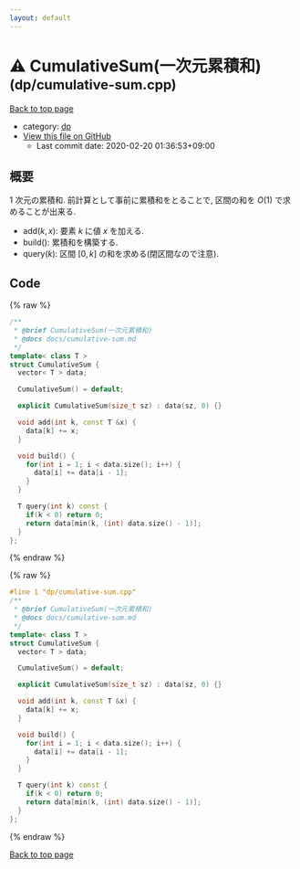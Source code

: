 ```yaml
---
layout: default
---
```


<!-- mathjax config similar to math.stackexchange -->
<script type="text/javascript" async
  src="https://cdnjs.cloudflare.com/ajax/libs/mathjax/2.7.5/MathJax.js?config=TeX-MML-AM_CHTML">
</script>
<script type="text/x-mathjax-config">
  MathJax.Hub.Config({
    TeX: { equationNumbers: { autoNumber: "AMS" }},
    tex2jax: {
      inlineMath: [ ['$','$'] ],
      processEscapes: true
    },
    "HTML-CSS": { matchFontHeight: false },
    displayAlign: "left",
    displayIndent: "2em"
  });
</script>

<script type="text/javascript" src="https://cdnjs.cloudflare.com/ajax/libs/jquery/3.4.1/jquery.min.js"></script>
<script src="https://cdn.jsdelivr.net/npm/jquery-balloon-js@1.1.2/jquery.balloon.min.js" integrity="sha256-ZEYs9VrgAeNuPvs15E39OsyOJaIkXEEt10fzxJ20+2I=" crossorigin="anonymous"></script>
<script type="text/javascript" src="../../assets/js/copy-button.js"></script>
<link rel="stylesheet" href="../../assets/css/copy-button.css" />


# :warning: CumulativeSum(一次元累積和) <small>(dp/cumulative-sum.cpp)</small>

<a href="../../index.html">Back to top page</a>

* category: <a href="../../index.html#95687afb5d9a2a9fa39038f991640b0c">dp</a>
* <a href="{{ site.github.repository_url }}/blob/master/dp/cumulative-sum.cpp">View this file on GitHub</a>
    - Last commit date: 2020-02-20 01:36:53+09:00


## 概要

$1$ 次元の累積和. 前計算として事前に累積和をとることで, 区間の和を $O(1)$ で求めることが出来る.

* $\mathrm{add}(k, x)$: 要素 $k$ に値 $x$ を加える.
* $\mathrm{build}()$: 累積和を構築する.
* $\mathrm{query}(k)$: 区間 $[0, k]$ の和を求める(閉区間なので注意).


## Code

<a id="unbundled"></a>
{% raw %}
```cpp
/**
 * @brief CumulativeSum(一次元累積和)
 * @docs docs/cumulative-sum.md
 */
template< class T >
struct CumulativeSum {
  vector< T > data;

  CumulativeSum() = default;

  explicit CumulativeSum(size_t sz) : data(sz, 0) {}

  void add(int k, const T &x) {
    data[k] += x;
  }

  void build() {
    for(int i = 1; i < data.size(); i++) {
      data[i] += data[i - 1];
    }
  }

  T query(int k) const {
    if(k < 0) return 0;
    return data[min(k, (int) data.size() - 1)];
  }
};

```
{% endraw %}

<a id="bundled"></a>
{% raw %}
```cpp
#line 1 "dp/cumulative-sum.cpp"
/**
 * @brief CumulativeSum(一次元累積和)
 * @docs docs/cumulative-sum.md
 */
template< class T >
struct CumulativeSum {
  vector< T > data;

  CumulativeSum() = default;

  explicit CumulativeSum(size_t sz) : data(sz, 0) {}

  void add(int k, const T &x) {
    data[k] += x;
  }

  void build() {
    for(int i = 1; i < data.size(); i++) {
      data[i] += data[i - 1];
    }
  }

  T query(int k) const {
    if(k < 0) return 0;
    return data[min(k, (int) data.size() - 1)];
  }
};

```
{% endraw %}

<a href="../../index.html">Back to top page</a>


